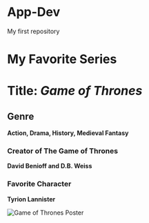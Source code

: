 # App-Dev
My first repository
# My Favorite Series
# **Title**: *Game of Thrones*

## Genre
**Action, Drama, History, Medieval Fantasy**

### Creator of The Game of Thrones
**David Benioff and D.B. Weiss**

### Favorite Character
**Tyrion Lannister**

![Game of Thrones Poster](https://www.google.com/url?sa=i&url=https%3A%2F%2Fwallpaperaccess.com%2Fgame-of-thrones-poster&psig=AOvVaw32W8QcJ7ceOuRmgtrmz26o&ust=1731756429528000&source=images&cd=vfe&opi=89978449&ved=2ahUKEwi41-nHnd6JAxWum1YBHT0KLmQQjRx6BAgAEBk)
